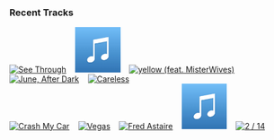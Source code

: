 ### Recent Tracks
[<img src='https://lastfm.freetls.fastly.net/i/u/300x300/cecd29b96d24c8bf43ed95328be299e6.png' width='16%' height='16%' alt='See Through'>](https://www.last.fm/music/the%2bband%2bcamino/_/see%2bthrough)&nbsp;&nbsp;&nbsp;&nbsp;[<img src='https://github.com/atfinke/atfinke/blob/master/placeholder.jpeg?raw=true' width='16%' height='16%' alt='Girl'>](https://www.last.fm/music/jukebox%2bthe%2bghost/_/girl)&nbsp;&nbsp;&nbsp;&nbsp;[<img src='https://lastfm.freetls.fastly.net/i/u/300x300/2014018dcf47962bc39f3b48349c506f.png' width='16%' height='16%' alt='yellow (feat. MisterWives)'>](https://www.last.fm/music/flor/_/yellow%2b%2528feat.%2bmisterwives%2529)&nbsp;&nbsp;&nbsp;&nbsp;[<img src='https://lastfm.freetls.fastly.net/i/u/300x300/e85ed55ade14f5d6bea95c3e82cd87d6.png' width='16%' height='16%' alt='June, After Dark'>](https://www.last.fm/music/elliot%2broot/_/june%252c%2bafter%2bdark)&nbsp;&nbsp;&nbsp;&nbsp;[<img src='https://lastfm.freetls.fastly.net/i/u/300x300/8957d897adb566fea177eaf61835ee8c.png' width='16%' height='16%' alt='Careless'>](https://www.last.fm/music/vacation%2bmanor/_/careless)&nbsp;&nbsp;&nbsp;&nbsp;<br>[<img src='https://lastfm.freetls.fastly.net/i/u/300x300/5f62c360207763b2a4f3ac6747e0691a.png' width='16%' height='16%' alt='Crash My Car'>](https://www.last.fm/music/coin/_/crash%2bmy%2bcar)&nbsp;&nbsp;&nbsp;&nbsp;[<img src='https://lastfm.freetls.fastly.net/i/u/300x300/ff133410271d4c280645bb2199017b7b.png' width='16%' height='16%' alt='Vegas'>](https://www.last.fm/music/cody%2bfry/_/vegas)&nbsp;&nbsp;&nbsp;&nbsp;[<img src='https://lastfm.freetls.fastly.net/i/u/300x300/2c537d11c2c64ba6efa0ccd9d94b4c69.png' width='16%' height='16%' alt='Fred Astaire'>](https://www.last.fm/music/jukebox%2bthe%2bghost/_/fred%2bastaire)&nbsp;&nbsp;&nbsp;&nbsp;[<img src='https://github.com/atfinke/atfinke/blob/master/placeholder.jpeg?raw=true' width='16%' height='16%' alt='Theres Still A Light In The House'>](https://www.last.fm/music/valley/_/there%2527s%2bstill%2ba%2blight%2bin%2bthe%2bhouse)&nbsp;&nbsp;&nbsp;&nbsp;[<img src='https://lastfm.freetls.fastly.net/i/u/300x300/9f42d4efb536dea2ea930e3464c2d0e7.png' width='16%' height='16%' alt='2 / 14'>](https://www.last.fm/music/the%2bband%2bcamino/_/2%2b%252f%2b14)&nbsp;&nbsp;&nbsp;&nbsp;<br>